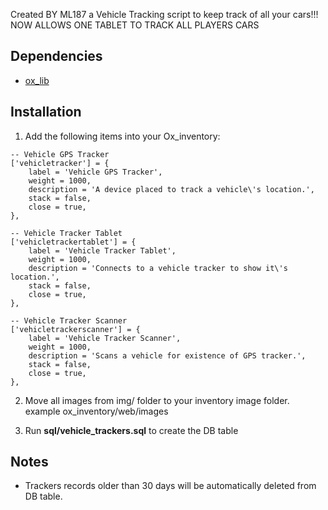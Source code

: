 

Created BY ML187
a Vehicle Tracking script to keep track of all your cars!!!
NOW ALLOWS ONE TABLET TO TRACK ALL PLAYERS CARS

## Dependencies
- [ox_lib](https://github.com/overextended/ox_lib)

## Installation
1) Add the following items into your Ox_inventory:
```
-- Vehicle GPS Tracker
['vehicletracker'] = {
    label = 'Vehicle GPS Tracker',
    weight = 1000,
    description = 'A device placed to track a vehicle\'s location.',
    stack = false,
    close = true,
},

-- Vehicle Tracker Tablet
['vehicletrackertablet'] = {
    label = 'Vehicle Tracker Tablet',
    weight = 1000,
    description = 'Connects to a vehicle tracker to show it\'s location.',
    stack = false,
    close = true,
},

-- Vehicle Tracker Scanner
['vehicletrackerscanner'] = {
    label = 'Vehicle Tracker Scanner',
    weight = 1000,
    description = 'Scans a vehicle for existence of GPS tracker.',
    stack = false,
    close = true,
},

```

2) Move all images from img/ folder to your inventory image folder. example ox_inventory/web/images

3) Run **sql/vehicle_trackers.sql** to create the DB table

## Notes
- Trackers records older than 30 days will be automatically deleted from DB table. 
